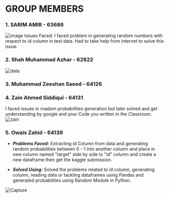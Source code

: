 # GROUP MEMBERS
### 1. SARIM AMIR - 63686 
![image](https://user-images.githubusercontent.com/73839879/167282335-2e81d1ab-2406-4ec2-ab7d-7671a2d1a43e.png)
 Issues Faced: I faced problem in generating random numbers with respect to id column in test data. Had to take help from internet to solve this issue.
### 2. Shah Muhammad Azhar - 62822
![data](https://user-images.githubusercontent.com/73800301/167296822-d415b177-3709-4938-a6e5-5295bb1e39f5.PNG)
### 3. Muhammad Zeeshan Saeed - 64126
### 4. Zain Ahmed Siddiqui - 64131
I faced issues in rnadom probabilities generation but later solved and get understanding by google and your Code you written in the Classroom.
![zain](https://user-images.githubusercontent.com/85029018/167488110-0359a4ef-377d-426c-a244-675e85e423d9.PNG)

### 5. Owais Zahid - 64139
 - ***Problems Faced:*** Extracting id Column from data and generating random probabilities between 0 - 1 into another column and place in new column named "target" side by side to "id" column and create a new dataframe then get the kaggle submission.

 - ***Solved Using:*** Solved the problems related to id column, generating column, reading data or tackling dataframes using Pandas and generated probabilities using Random Module in Python.

![Capture](https://user-images.githubusercontent.com/62961644/167295213-7e2429c0-7d6f-41bb-8f1e-128d418fa655.PNG)

